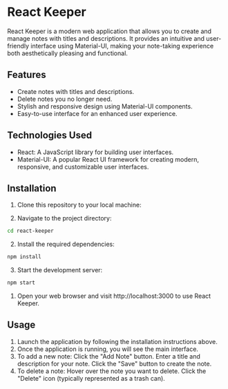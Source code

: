 # React Keeper

React Keeper is a modern web application that allows you to create and manage notes with titles and descriptions. It provides an intuitive and user-friendly interface using Material-UI, making your note-taking experience both aesthetically pleasing and functional.

## Features

- Create notes with titles and descriptions.
- Delete notes you no longer need.
- Stylish and responsive design using Material-UI components.
- Easy-to-use interface for an enhanced user experience.

## Technologies Used

- React: A JavaScript library for building user interfaces.
- Material-UI: A popular React UI framework for creating modern, responsive, and customizable user interfaces.

## Installation

1. Clone this repository to your local machine:

1. Navigate to the project directory:

```bash
cd react-keeper
```

2. Install the required dependencies:

```bash
npm install
```

3. Start the development server:

```bash
npm start
```

1. Open your web browser and visit http://localhost:3000 to use React Keeper.

## Usage

1. Launch the application by following the installation instructions above.
2. Once the application is running, you will see the main interface.
3. To add a new note:
     Click the "Add Note" button.
     Enter a title and description for your note.
     Click the "Save" button to create the note.
4. To delete a note:
     Hover over the note you want to delete.
     Click the "Delete" icon (typically represented as a trash can).
